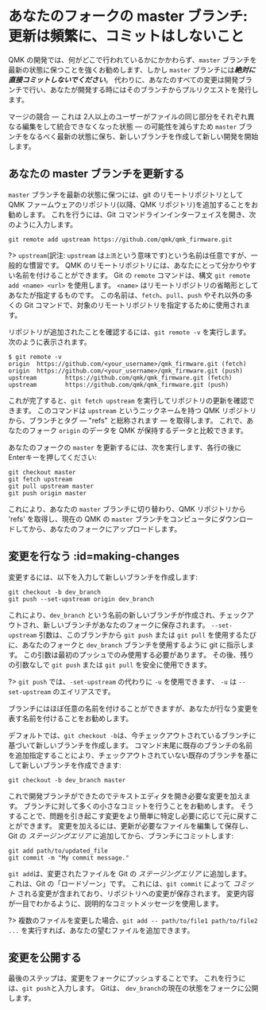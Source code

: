 # あなたのフォークの master ブランチ: 更新は頻繁に、コミットはしないこと

<!---
  grep --no-filename "^[ ]*git diff" docs/ja/*.md | sh
  original document: adf4acf59:docs/newbs_git_using_your_master_branch.md
  git diff adf4acf59 HEAD -- docs/newbs_git_using_your_master_branch.md | cat
-->

QMK の開発では、何がどこで行われているかにかかわらず、`master` ブランチを最新の状態に保つことを強くお勧めします、しかし `master` ブランチには***絶対に直接コミットしないでください***。
代わりに、あなたのすべての変更は開発ブランチで行い、あなたが開発する時にはそのブランチからプルリクエストを発行します。

マージの競合 &mdash; これは 2人以上のユーザーがファイルの同じ部分をそれぞれ異なる編集をして統合できなくなった状態 &mdash; の可能性を減らすため `master` ブランチをなるべく最新の状態に保ち、新しいブランチを作成して新しい開発を開始します。

## あなたの master ブランチを更新する

`master` ブランチを最新の状態に保つには、git のリモートリポジトリとして QMK ファームウェアのリポジトリ(以降、QMK リポジトリ)を追加することをお勧めします。
これを行うには、Git コマンドラインインターフェイスを開き、次のように入力します。

```
git remote add upstream https://github.com/qmk/qmk_firmware.git
```

?> `upstream`(訳注: `upstream` は`上流`という意味です)という名前は任意ですが、一般的な慣習です。
QMK のリモートリポジトリには、あなたにとって分かりやすい名前を付けることができます。
Git の `remote` コマンドは、構文 `git remote add <name> <url>` を使用します。
`<name>` はリモートリポジトリの省略形としてあなたが指定するものです。
この名前は、`fetch`、`pull`、`push` やそれ以外の多くの Git コマンドで、対象のリモートリポジトリを指定するために使用されます。

リポジトリが追加されたことを確認するには、`git remote -v` を実行します。
次のように表示されます。

```
$ git remote -v
origin  https://github.com/<your_username>/qmk_firmware.git (fetch)
origin  https://github.com/<your_username>/qmk_firmware.git (push)
upstream        https://github.com/qmk/qmk_firmware.git (fetch)
upstream        https://github.com/qmk/qmk_firmware.git (push)
```

これが完了すると、`git fetch upstream` を実行してリポジトリの更新を確認できます。
このコマンドは `upstream` というニックネームを持つ QMK リポジトリから、ブランチとタグ &mdash; "refs" と総称されます &mdash; を取得します。
これで、あなたのフォーク `origin` のデータを QMK が保持するデータと比較できます。

あなたのフォークの `master` を更新するには、次を実行します、各行の後にEnterキーを押してください:

```
git checkout master
git fetch upstream
git pull upstream master
git push origin master
```

これにより、あなたの `master` ブランチに切り替わり、QMK リポジトリから 'refs' を取得し、現在の QMK の `master` ブランチをコンピュータにダウンロードしてから、あなたのフォークにアップロードします。

## 変更を行なう :id=making-changes

変更するには、以下を入力して新しいブランチを作成します:

```
git checkout -b dev_branch
git push --set-upstream origin dev_branch
```

これにより、`dev_branch` という名前の新しいブランチが作成され、チェックアウトされ、新しいブランチがあなたのフォークに保存されます。
`--set-upstream` 引数は、このブランチから `git push` または `git pull` を使用するたびに、あなたのフォークと `dev_branch` ブランチを使用するように git に指示します。
この引数は最初のプッシュでのみ使用する必要があります。
その後、残りの引数なしで `git push` または `git pull` を安全に使用できます。

?> `git push` では、`-set-upstream` の代わりに `-u` を使用できます、 `-u` は `--set-upstream` のエイリアスです。

ブランチにはほぼ任意の名前を付けることができますが、あなたが行なう変更を表す名前を付けることをお勧めします。

デフォルトでは、`git checkout -b`は、今チェックアウトされているブランチに基づいて新しいブランチを作成します。
コマンド末尾に既存のブランチの名前を追加指定することにより、チェックアウトされていない既存のブランチを基にして新しいブランチを作成できます:

```
git checkout -b dev_branch master
```

これで開発ブランチができたのでテキストエディタを開き必要な変更を加えます。
ブランチに対して多くの小さなコミットを行うことをお勧めします。
そうすることで、問題を引き起こす変更をより簡単に特定し必要に応じて元に戻すことができます。
変更を加えるには、更新が必要なファイルを編集して保存し、Git の *ステージングエリア* に追加してから、ブランチにコミットします:

```
git add path/to/updated_file
git commit -m "My commit message."
```

`git add`は、変更されたファイルを Git の *ステージングエリア* に追加します。
これは、Git の「ロードゾーン」です。
これには、`git commit` によって *コミット* される変更が含まれており、リポジトリへの変更が保存されます。
変更内容が一目でわかるように、説明的なコミットメッセージを使用します。

?> 複数のファイルを変更した場合、`git add -- path/to/file1 path/to/file2 ...` を実行すれば、あなたの望むファイルを追加できます。

## 変更を公開する

最後のステップは、変更をフォークにプッシュすることです。
これを行うには、`git push`と入力します。
Gitは、 `dev_branch`の現在の状態をフォークに公開します。
